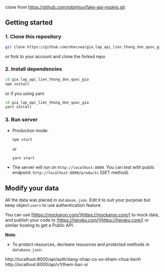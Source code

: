 clone from https://github.com/robinhuy/fake-api-nodejs.git
## Getting started

### 1. Clone this repository

```bash
git clone https://github.com/nkocsea/gia_lap_api_lien_thong_don_quoc_gia.git
```

or fork to your account and clone the forked repo

### 2. Install dependencies

```bash
cd gia_lap_api_lien_thong_don_quoc_gia
npm install
```

or if you using yarn

```bash
cd gia_lap_api_lien_thong_don_quoc_gia
yarn install
```

### 3. Run server

- Production mode:

  ```bash
  npm start
  ```

  or

  ```bash
  yarn start
  ```

- The server will run on `http://localhost:8000`. You can test with public endpoint: `http://localhost:8000/products` (GET method).

## Modify your data

All the data was placed in `database.json`. Edit it to suit your purpose but keep object `users` to use authentication feature.

You can use [https://mockaroo.com/](https://mockaroo.com/) to mock data, and publish your code to [https://heroku.com/](https://heroku.com/) or similar hosting to get a Public API.

**Note**:

- To protect resources, decleare resources and protected methods in `database.json`:

http://localhost:8000/api/auth/dang-nhap-co-so-kham-chua-benh
http://localhost:8000/api/v1/them-bac-si